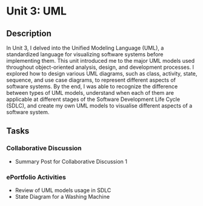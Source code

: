 # Unit 3: UML
## Description

In Unit 3, I delved into the Unified Modeling Language (UML), a standardized language for visualizing software systems before implementing them. This unit introduced me to the major UML models used throughout object-oriented analysis, design, and development processes. I explored how to design various UML diagrams, such as class, activity, state, sequence, and use case diagrams, to represent different aspects of software systems. By the end, I was able to recognize the difference between types of UML models, understand when each of them are applicable at different stages of the Software Development Life Cycle (SDLC), and create my own UML models to visualise different aspects of a software system.


## Tasks

### Collaborative Discussion

+ Summary Post for Collaborative Discussion 1

### ePortfolio Activities

+ Review of UML models usage in SDLC
+ State Diagram for a Washing Machine

